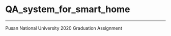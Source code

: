 # QA_system_for_smart_home
--------------------------------
Pusan National University 2020 Graduation Assignment
